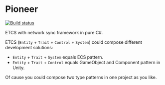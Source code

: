 # Pioneer

[![Build status](https://ci.appveyor.com/api/projects/status/s49oscdiivqkl5x7?svg=true)](https://ci.appveyor.com/project/muguangyi/pioneer)

ETCS with network sync framework in pure C#.

ETCS (`Entity` + `Trait` + `Control` + `System`) could compose different development solutions:

* `Entity` + `Trait` + `System` equals ECS pattern.
* `Entity` + `Trait` + `Control` equals GameObject and Component pattern in Unity.

Of cause you could compose two type patterns in one project as you like.
